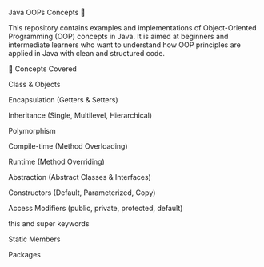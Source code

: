 Java OOPs Concepts 🚀

This repository contains examples and implementations of Object-Oriented Programming (OOP) concepts in Java.
It is aimed at beginners and intermediate learners who want to understand how OOP principles are applied in Java with clean and structured code.

📌 Concepts Covered

Class & Objects

Encapsulation (Getters & Setters)

Inheritance (Single, Multilevel, Hierarchical)

Polymorphism

Compile-time (Method Overloading)

Runtime (Method Overriding)

Abstraction (Abstract Classes & Interfaces)

Constructors (Default, Parameterized, Copy)

Access Modifiers (public, private, protected, default)

this and super keywords

Static Members

Packages
